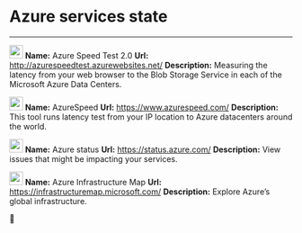 # Azure services state
---

<img src="https://github.githubassets.com/images/icons/emoji/unicode/1f517.png?v8" width="24" height="24"></img>
**Name:** Azure Speed Test 2.0
**Url:** http://azurespeedtest.azurewebsites.net/
**Description:** Measuring the latency from your web browser to the Blob Storage Service in each of the Microsoft Azure Data Centers.

<img src="https://github.githubassets.com/images/icons/emoji/unicode/1f517.png?v8" width="24" height="24"></img>
**Name:** AzureSpeed
**Url:** https://www.azurespeed.com/
**Description:** This tool runs latency test from your IP location to Azure datacenters around the world.

<img src="https://github.githubassets.com/images/icons/emoji/unicode/1f517.png?v8" width="24" height="24"></img>
**Name:** Azure status
**Url:** https://status.azure.com/
**Description:** View issues that might be impacting your services.

<img src="https://github.githubassets.com/images/icons/emoji/unicode/1f517.png?v8" width="24" height="24"></img>
**Name:** Azure Infrastructure Map
**Url:** https://infrastructuremap.microsoft.com/
**Description:** Explore Azure’s global infrastructure.

🌱 
